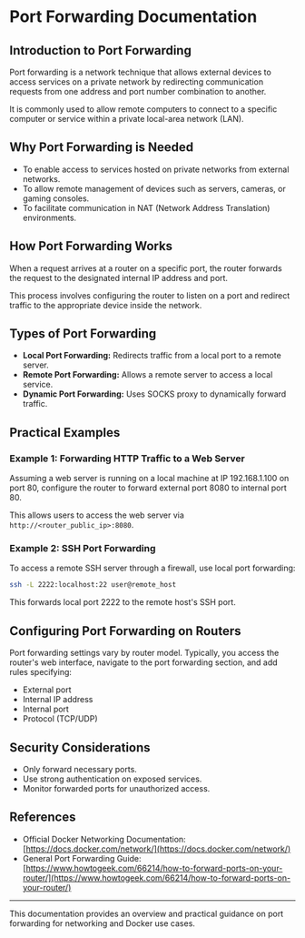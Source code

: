 # Port Forwarding Documentation

## Introduction to Port Forwarding

Port forwarding is a network technique that allows external devices to access services on a private network by redirecting communication requests from one address and port number combination to another.

It is commonly used to allow remote computers to connect to a specific computer or service within a private local-area network (LAN).

## Why Port Forwarding is Needed

- To enable access to services hosted on private networks from external networks.
- To allow remote management of devices such as servers, cameras, or gaming consoles.
- To facilitate communication in NAT (Network Address Translation) environments.

## How Port Forwarding Works

When a request arrives at a router on a specific port, the router forwards the request to the designated internal IP address and port.

This process involves configuring the router to listen on a port and redirect traffic to the appropriate device inside the network.

## Types of Port Forwarding

- **Local Port Forwarding:** Redirects traffic from a local port to a remote server.
- **Remote Port Forwarding:** Allows a remote server to access a local service.
- **Dynamic Port Forwarding:** Uses SOCKS proxy to dynamically forward traffic.

## Practical Examples

### Example 1: Forwarding HTTP Traffic to a Web Server

Assuming a web server is running on a local machine at IP 192.168.1.100 on port 80, configure the router to forward external port 8080 to internal port 80.

This allows users to access the web server via `http://<router_public_ip>:8080`.

### Example 2: SSH Port Forwarding

To access a remote SSH server through a firewall, use local port forwarding:

```bash
ssh -L 2222:localhost:22 user@remote_host
```

This forwards local port 2222 to the remote host's SSH port.

## Configuring Port Forwarding on Routers

Port forwarding settings vary by router model. Typically, you access the router's web interface, navigate to the port forwarding section, and add rules specifying:

- External port
- Internal IP address
- Internal port
- Protocol (TCP/UDP)

## Security Considerations

- Only forward necessary ports.
- Use strong authentication on exposed services.
- Monitor forwarded ports for unauthorized access.

## References

- Official Docker Networking Documentation: [https://docs.docker.com/network/](https://docs.docker.com/network/)
- General Port Forwarding Guide: [https://www.howtogeek.com/66214/how-to-forward-ports-on-your-router/](https://www.howtogeek.com/66214/how-to-forward-ports-on-your-router/)

---

This documentation provides an overview and practical guidance on port forwarding for networking and Docker use cases.
